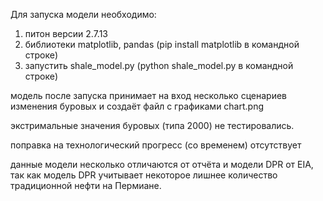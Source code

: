 Для запуска модели необходимо:

1. питон версии 2.7.13
2. библиотеки matplotlib, pandas (pip install matplotlib в командной строке)
3. запустить shale_model.py (python shale_model.py в командной строке)

модель после запуска принимает на вход несколько сценариев изменения буровых и создаёт файл с графиками chart.png

экстримальные значения буровых (типа 2000) не тестировались.

поправка на технологический прогресс (со временем) отсутствует

данные модели несколько отличаются от отчёта и модели DPR от EIA, так как модель DPR учитывает некоторое лишнее количество традиционной нефти на Пермиане.
